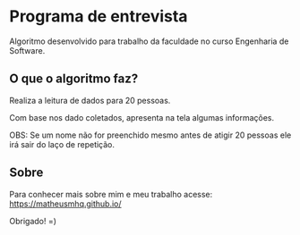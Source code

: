 # Programa de entrevista

Algoritmo desenvolvido para trabalho da faculdade no curso Engenharia de Software.

## O que o algoritmo faz?

Realiza a leitura de dados para 20 pessoas.

Com base nos dado coletados, apresenta na tela algumas informações.

OBS: Se um nome não for preenchido mesmo antes de atigir 20 pessoas ele irá sair do laço de repetição.


## Sobre

Para conhecer mais sobre mim e meu trabalho acesse: https://matheusmhq.github.io/

Obrigado! =)
